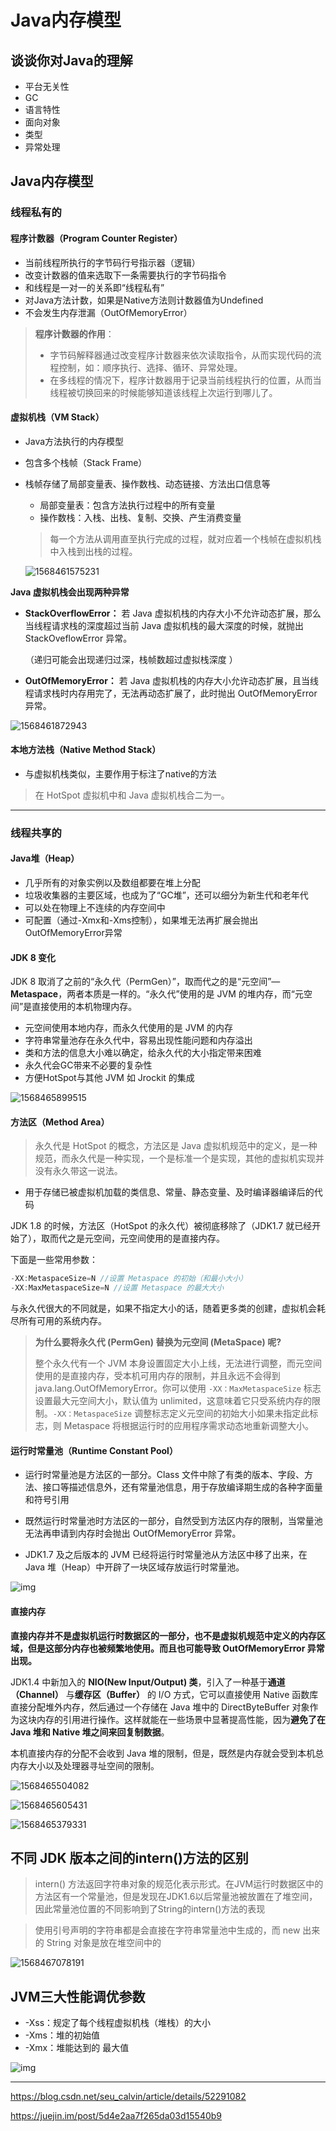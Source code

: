 # Java内存模型

## 谈谈你对Java的理解

- 平台无关性
- GC
- 语言特性
- 面向对象
- 类型
- 异常处理

## Java内存模型

### 线程私有的

#### 程序计数器（Program Counter Register）

- 当前线程所执行的字节码行号指示器（逻辑）
- 改变计数器的值来选取下一条需要执行的字节码指令
- 和线程是一对一的关系即“线程私有”
- 对Java方法计数，如果是Native方法则计数器值为Undefined
- 不会发生内存泄漏（OutOfMemoryError）

> **程序计数器的作用**：
>
> - 字节码解释器通过改变程序计数器来依次读取指令，从而实现代码的流程控制，如：顺序执行、选择、循环、异常处理。
> - 在多线程的情况下，程序计数器用于记录当前线程执行的位置，从而当线程被切换回来的时候能够知道该线程上次运行到哪儿了。

#### 虚拟机栈（VM Stack）

- Java方法执行的内存模型

- 包含多个栈帧（Stack Frame）

- 栈帧存储了局部变量表、操作数栈、动态链接、方法出口信息等

  - 局部变量表：包含方法执行过程中的所有变量
  - 操作数栈：入栈、出栈、复制、交换、产生消费变量

  > 每一个方法从调用直至执行完成的过程，就对应着一个栈帧在虚拟机栈中入栈到出栈的过程。 

  ![1568461575231](../img/1568461575231.png)

**Java 虚拟机栈会出现两种异常**

- **StackOverflowError：** 若 Java 虚拟机栈的内存大小不允许动态扩展，那么当线程请求栈的深度超过当前 Java 虚拟机栈的最大深度的时候，就抛出 StackOveflowError 异常。

  （递归可能会出现递归过深，栈帧数超过虚拟栈深度 ）

- **OutOfMemoryError：** 若 Java 虚拟机栈的内存大小允许动态扩展，且当线程请求栈时内存用完了，无法再动态扩展了，此时抛出 OutOfMemoryError 异常。

![1568461872943](../img/1568461872943.png)

#### 本地方法栈（Native Method Stack）

- 与虚拟机栈类似，主要作用于标注了native的方法

>  在 HotSpot 虚拟机中和 Java 虚拟机栈合二为一。



---



### 线程共享的

#### Java堆（Heap）

- 几乎所有的对象实例以及数组都要在堆上分配
- 垃圾收集器的主要区域，也成为了“GC堆”，还可以细分为新生代和老年代
- 可以处在物理上不连续的内存空间中
- 可配置（通过-Xmx和-Xms控制），如果堆无法再扩展会抛出OutOfMemoryError异常



#### JDK 8 变化

JDK 8 取消了之前的“永久代（PermGen）”，取而代之的是“元空间”—**Metaspace**，两者本质是一样的。“永久代”使用的是 JVM 的堆内存，而“元空间”是直接使用的本机物理内存。

- 元空间使用本地内存，而永久代使用的是 JVM 的内存
- 字符串常量池存在永久代中，容易出现性能问题和内存溢出
- 类和方法的信息大小难以确定，给永久代的大小指定带来困难
- 永久代会GC带来不必要的复杂性
- 方便HotSpot与其他 JVM 如 Jrockit 的集成

![1568465899515](../img/1568465899515.png)

#### 方法区（Method Area）

> 永久代是 HotSpot 的概念，方法区是 Java 虚拟机规范中的定义，是一种规范，而永久代是一种实现，一个是标准一个是实现，其他的虚拟机实现并没有永久带这一说法。

- 用于存储已被虚拟机加载的类信息、常量、静态变量、及时编译器编译后的代码

JDK 1.8 的时候，方法区（HotSpot 的永久代）被彻底移除了（JDK1.7 就已经开始了），取而代之是元空间，元空间使用的是直接内存。

下面是一些常用参数：

```java
-XX:MetaspaceSize=N //设置 Metaspace 的初始（和最小大小）
-XX:MaxMetaspaceSize=N //设置 Metaspace 的最大大小
```

与永久代很大的不同就是，如果不指定大小的话，随着更多类的创建，虚拟机会耗尽所有可用的系统内存。

> **为什么要将永久代 (PermGen) 替换为元空间 (MetaSpace) 呢?**
>
> 整个永久代有一个 JVM 本身设置固定大小上线，无法进行调整，而元空间使用的是直接内存，受本机可用内存的限制，并且永远不会得到 java.lang.OutOfMemoryError。你可以使用 `-XX：MaxMetaspaceSize` 标志设置最大元空间大小，默认值为 unlimited，这意味着它只受系统内存的限制。`-XX：MetaspaceSize` 调整标志定义元空间的初始大小如果未指定此标志，则 Metaspace 将根据运行时的应用程序需求动态地重新调整大小。

#### 运行时常量池（Runtime Constant Pool）

- 运行时常量池是方法区的一部分。Class 文件中除了有类的版本、字段、方法、接口等描述信息外，还有常量池信息，用于存放编译期生成的各种字面量和符号引用

- 既然运行时常量池时方法区的一部分，自然受到方法区内存的限制，当常量池无法再申请到内存时会抛出 OutOfMemoryError 异常。

- JDK1.7 及之后版本的 JVM 已经将运行时常量池从方法区中移了出来，在 Java 堆（Heap）中开辟了一块区域存放运行时常量池。

![img](../img/26038433.jpg)

#### 直接内存

**直接内存并不是虚拟机运行时数据区的一部分，也不是虚拟机规范中定义的内存区域，但是这部分内存也被频繁地使用。而且也可能导致 OutOfMemoryError 异常出现。**

JDK1.4 中新加入的 **NIO(New Input/Output) 类**，引入了一种基于**通道（Channel）** 与**缓存区（Buffer）** 的 I/O 方式，它可以直接使用 Native 函数库直接分配堆外内存，然后通过一个存储在 Java 堆中的 DirectByteBuffer 对象作为这块内存的引用进行操作。这样就能在一些场景中显著提高性能，因为**避免了在 Java 堆和 Native 堆之间来回复制数据**。

本机直接内存的分配不会收到 Java 堆的限制，但是，既然是内存就会受到本机总内存大小以及处理器寻址空间的限制。





![1568465504082](../img/1568465504082.png)

![1568465605431](../img/1568465605431.png)

![1568465379331](../img/1568465379331.png)

## 不同 JDK 版本之间的intern()方法的区别

>  intern() 方法返回字符串对象的规范化表示形式。在JVM运行时数据区中的方法区有一个常量池，但是发现在JDK1.6以后常量池被放置在了堆空间，因此常量池位置的不同影响到了String的intern()方法的表现

> 使用引号声明的字符串都是会直接在字符串常量池中生成的，而 new 出来的 String 对象是放在堆空间中的

![1568467078191](../img/1568467078191.png)



## JVM三大性能调优参数

- -Xss：规定了每个线程虚拟机栈（堆栈）的大小
- -Xms：堆的初始值
- -Xmx：堆能达到的 最大值

![img](../img/aHR0cDovL2R1Znl1bi5naXRlZS5pby9pbWFnZXNfYmVkL2ltYWdlcy90ZWNoeS9KVk0wMy0wMy02LnBuZw.jpg)

---

https://blog.csdn.net/seu_calvin/article/details/52291082

https://juejin.im/post/5d4e2aa7f265da03d15540b9

